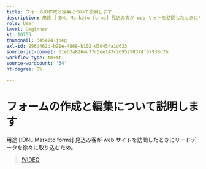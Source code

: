 ```yaml
---
title: フォームの作成と編集について説明します
description: 用途 [!DNL Marketo forms] 見込み客が web サイトを訪問したときにリードデータを徐々に取り込むため。
role: User
level: Beginner
kt: 10755
thumbnail: 345474.jpeg
exl-id: 296d462d-b21e-4868-b102-d3d454a1d633
source-git-commit: 61eb7a8264c77c5ee147c76952983f4f67938d7b
workflow-type: tm+mt
source-wordcount: '34'
ht-degree: 0%

---
```


# フォームの作成と編集について説明します

用途 [!DNL Marketo forms] 見込み客が web サイトを訪問したときにリードデータを徐々に取り込むため。

>[!VIDEO](https://video.tv.adobe.com/v/345474/?quality=12&learn=on)
